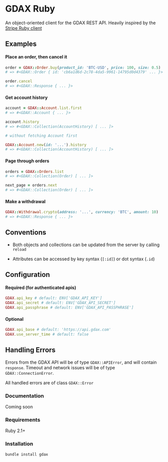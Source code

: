 GDAX Ruby
=========

An object-oriented client for the GDAX REST API. Heavily inspired by the [Stripe Ruby client](https://github.com/stripe/stripe-ruby)

## Examples

#### Place an order, then cancel it

```ruby
order = GDAX::Order.buy(product_id: 'BTC-USD', price: 100, size: 0.5)
# => #<GDAX::Order { id: 'cb6a1d6d-2c78-4da5-9961-14795d0d4379' ... }>

order.cancel
# => #<GDAX::Response { ... }>
```

#### Get account history

```ruby
account = GDAX::Account.list.first
# => #<GDAX::Account { ... }>

account.history
# => #<GDAX::Collection(AccountHistory) [ ... ]>

# without fetching Account first

GDAX::Account.new(id: '...').history
# => #<GDAX::Collection(AccountHistory) [ ... ]>
```

#### Page through orders

```ruby
orders = GDAX::Orders.list
# => #<GDAX::Collection(Order) [ ... ]>

next_page = orders.next
# => #<GDAX::Collection(Order) [ ... ]>
```

#### Make a withdrawal

```ruby
GDAX::Withdrawal.crypto(address: '...', currency: 'BTC', amount: 10)
# => #<GDAX::Response { ... }>
```

## Conventions

* Both objects and collections can be updated from the server by calling `reload`

* Attributes can be accessed by key syntax (`[:id]`) or dot syntax (`.id`)

## Configuration

#### Required (for authenticated apis)

```ruby
GDAX.api_key # default: ENV['GDAX_API_KEY']
GDAX.api_secret # default: ENV['GDAX_API_SECRET']
GDAX.api_passphrase # default: ENV['GDAX_API_PASSPHRASE']
```

#### Optional

```ruby
GDAX.api_base # default: 'https://api.gdax.com'
GDAX.use_server_time # default: false
```

## Handling Errors

Errors from the GDAX API will be of type `GDAX::APIError`, and will contain `response`. Timeout and network issues will be of type `GDAX::ConnectionError`.

All handled errors are of class `GDAX::Error`

### Documentation

Coming soon

### Requirements

Ruby 2.1+

### Installation

```
bundle install gdax
```
